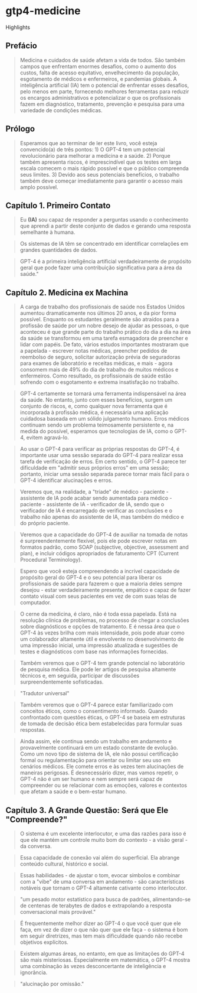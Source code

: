 # gtp4-medicine
Highlights

## Prefácio
> Medicina e cuidados de saúde afetam a vida de todos. São também campos que enfrentam enormes desafios, como o aumento dos custos, falta de acesso equitativo, envelhecimento da população, esgotamento de médicos e enfermeiros, e pandemias globais. A inteligência artificial (IA) tem o potencial de enfrentar esses desafios, pelo menos em parte, fornecendo melhores ferramentas para reduzir os encargos administrativos e potencializar o que os profissionais fazem em diagnóstico, tratamento, prevenção e pesquisa para uma variedade de condições médicas.

## Prólogo
> Esperamos que ao terminar de ler este livro, você esteja convencido(a) de três pontos: 1) O GPT-4 tem um potencial revolucionário para melhorar a medicina e a saúde. 2) Porque também apresenta riscos, é imprescindível que os testes em larga escala comecem o mais rápido possível e que o público compreenda seus limites. 3) Devido aos seus potenciais benefícios, o trabalho também deve começar imediatamente para garantir o acesso mais amplo possível.

## Capítulo 1. Primeiro Contato
> Eu **(IA)** sou capaz de responder a perguntas usando o conhecimento que aprendi a partir deste conjunto de dados e gerando uma resposta semelhante à humana.

> Os sistemas de IA têm se concentrado em identificar correlações em grandes quantidades de dados.

> GPT-4 é a primeira inteligência artificial verdadeiramente de propósito geral que pode fazer uma contribuição significativa para a área da saúde."

## Capítulo 2. Medicina ex Machina
> A carga de trabalho dos profissionais de saúde nos Estados Unidos aumentou dramaticamente nos últimos 20 anos, e da pior forma possível. Enquanto os estudantes geralmente são atraídos para a profissão de saúde por um nobre desejo de ajudar as pessoas, o que aconteceu é que grande parte do trabalho prático do dia a dia na área da saúde se transformou em uma tarefa esmagadora de preencher e lidar com papéis. De fato, vários estudos importantes mostraram que a papelada - escrever notas médicas, preencher pedidos de reembolso de seguro, solicitar autorização prévia de seguradoras para exames de laboratório e receitas médicas, e mais - agora consomem mais de 49% do dia de trabalho de muitos médicos e enfermeiros. Como resultado, os profissionais de saúde estão sofrendo com o esgotamento e extrema insatisfação no trabalho.

> GPT-4 certamente se tornará uma ferramenta indispensável na área da saúde. No entanto, junto com esses benefícios, surgem um conjunto de riscos, e, como qualquer nova ferramenta que é incorporada à profissão médica, é necessária uma aplicação cuidadosa baseada em um sólido julgamento humano. Erros médicos continuam sendo um problema teimosamente persistente e, na medida do possível, esperamos que tecnologias de IA, como o GPT-4, evitem agravá-lo.

> Ao usar o GPT-4 para verificar as próprias respostas do GPT-4, é importante usar uma sessão separada do GPT-4 para realizar essa tarefa de verificação de erros. Em certo sentido, o GPT-4 parece ter dificuldade em "admitir seus próprios erros" em uma sessão; portanto, iniciar uma sessão separada parece tornar mais fácil para o GPT-4 identificar alucinações e erros.

> Veremos que, na realidade, a "tríade" de médico - paciente - assistente de IA pode acabar sendo aumentada para médico - paciente - assistente de IA - verificador de IA, sendo que o verificador de IA é encarregado de verificar as conclusões e o trabalho não apenas do assistente de IA, mas também do médico e do próprio paciente.

> Veremos que a capacidade do GPT-4 de auxiliar na tomada de notas é surpreendentemente flexível, pois ele pode escrever notas em formatos padrão, como SOAP (subjective, objective, assessment and plan), e incluir códigos apropriados de faturamento CPT (Current Procedural Terminology).

> Espero que você esteja compreendendo a incrível capacidade de propósito geral do GPT-4 e o seu potencial para liberar os profissionais de saúde para fazerem o que a maioria deles sempre desejou - estar verdadeiramente presente, empático e capaz de fazer contato visual com seus pacientes em vez de com suas telas de computador.

> O cerne da medicina, é claro, não é toda essa papelada. Está na resolução clínica de problemas, no processo de chegar a conclusões sobre diagnósticos e opções de tratamento. E é nessa área que o GPT-4 às vezes brilha com mais intensidade, pois pode atuar como um colaborador altamente útil e envolvente no desenvolvimento de uma impressão inicial, uma impressão atualizada e sugestões de testes e diagnósticos com base nas informações fornecidas.

> Também veremos que o GPT-4 tem grande potencial no laboratório de pesquisa médica. Ele pode ler artigos de pesquisa altamente técnicos e, em seguida, participar de discussões surpreendentemente sofisticadas.

> "Tradutor universal"

> Também veremos que o GPT-4 parece estar familiarizado com conceitos éticos, como o consentimento informado. Quando confrontado com questões éticas, o GPT-4 se baseia em estruturas de tomada de decisão ética bem estabelecidas para formular suas respostas.

> Ainda assim, ele continua sendo um trabalho em andamento e provavelmente continuará em um estado constante de evolução. Como um novo tipo de sistema de IA, ele não possui certificação formal ou regulamentação para orientar ou limitar seu uso em cenários médicos. Ele comete erros e às vezes tem alucinações de maneiras perigosas. É desnecessário dizer, mas vamos repetir, o GPT-4 não é um ser humano e nem sempre será capaz de compreender ou se relacionar com as emoções, valores e contextos que afetam a saúde e o bem-estar humano.

## Capítulo 3. A Grande Questão: Será que Ele "Compreende?"
> O sistema é um excelente interlocutor, e uma das razões para isso é que ele mantém um controle muito bom do contexto - a visão geral - da conversa.

> Essa capacidade de conexão vai além do superficial. Ela abrange conteúdo cultural, histórico e social.

> Essas habilidades - de ajustar o tom, evocar símbolos e combinar com a "vibe" de uma conversa em andamento - são características notáveis que tornam o GPT-4 altamente cativante como interlocutor.

> "um pesado motor estatístico para busca de padrões, alimentando-se de centenas de terabytes de dados e extrapolando a resposta conversacional mais provável."

> É frequentemente melhor dizer ao GPT-4 o que você quer que ele faça, em vez de dizer o que não quer que ele faça - o sistema é bom em seguir diretrizes, mas tem mais dificuldade quando não recebe objetivos explícitos.

> Existem algumas áreas, no entanto, em que as limitações do GPT-4 são mais misteriosas. Especialmente em matemática, o GPT-4 mostra uma combinação às vezes desconcertante de inteligência e ignorância.

> "alucinação por omissão."
